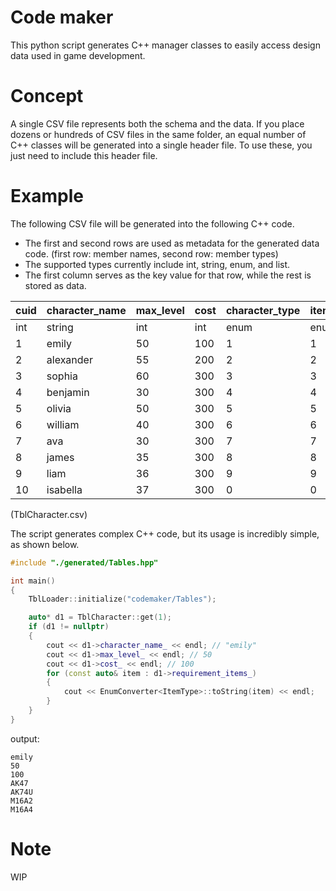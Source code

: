 # Code maker
This python script generates C++ manager classes to easily access design data used in game development.

# Concept
A single CSV file represents both the schema and the data. 
If you place dozens or hundreds of CSV files in the same folder, an equal number of C++ classes will be generated into a single header file. To use these, you just need to include this header file.

# Example
The following CSV file will be generated into the following C++ code.
- The first and second rows are used as metadata for the generated data code. (first row: member names, second row: member types)
- The supported types currently include int, string, enum, and list. 
- The first column serves as the key value for that row, while the rest is stored as data.
  
| cuid | character_name | max_level | cost | character_type      | item_type      | requirement_quests | requirement_items    |
|------|----------------|-----------|------|---------------------|----------------|--------------------|----------------------|
| int  | string         | int       | int  | enum<CharacterType> | enum<ItemType> | list<string>       | list<enum<ItemType>> |
| 1    | emily          | 50        | 100  | 1                   | 1              | "1,2,3,4,5,6"      | "1,2,3,4,5,6"        |
| 2    | alexander      | 55        | 200  | 2                   | 2              | "1,2,3,4,5,7"      | "1,2,3,4,5,7"        |
| 3    | sophia         | 60        | 300  | 3                   | 3              | "1,2,3,4,5,8"      | "1,2,3,4,5,8"        |
| 4    | benjamin       | 30        | 300  | 4                   | 4              | "1,2,3,4,5,9"      | "1,2,3,4,5,9"        |
| 5    | olivia         | 50        | 300  | 5                   | 5              | "1,2,3,4,5,10"     | "1,2,3,4,5,10"       |
| 6    | william        | 40        | 300  | 6                   | 6              | "1,2,3,4,5,11"     | "1,2,3,4,5,11"       |
| 7    | ava            | 30        | 300  | 7                   | 7              | "1,2,3,4,5,12"     | "1,2,3,4,5,12"       |
| 8    | james          | 35        | 300  | 8                   | 8              | "1,2,3,4,5,13"     | "1,2,3,4,5,13"       |
| 9    | liam           | 36        | 300  | 9                   | 9              | "1,2,3,4,5,14"     | "1,2,3,4,5,14"       |
| 10   | isabella       | 37        | 300  | 0                   | 0              | "1,2,3,4,5,15"     | "1,2,3,4,5,15"       |

(TblCharacter.csv)


The script generates complex C++ code, but its usage is incredibly simple, as shown below.
```cpp
#include "./generated/Tables.hpp"

int main()
{
    TblLoader::initialize("codemaker/Tables");

    auto* d1 = TblCharacter::get(1);
    if (d1 != nullptr)
    {
        cout << d1->character_name_ << endl; // "emily"
        cout << d1->max_level_ << endl; // 50
        cout << d1->cost_ << endl; // 100
        for (const auto& item : d1->requirement_items_)
        {
            cout << EnumConverter<ItemType>::toString(item) << endl; 
        }
    }
}
```

output:
```
emily
50
100
AK47
AK74U
M16A2
M16A4
```

# Note
WIP
